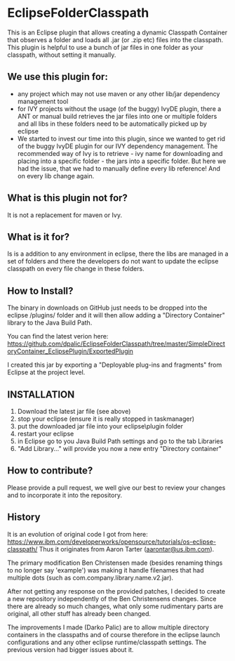 # EclipseFolderClasspath

This is an Eclipse plugin that allows creating a dynamic Classpath Container that observes a folder and loads all .jar (or .zip etc) files into the classpath. 
This plugin is helpful to use a bunch of jar files in one folder as your classpath, without setting it manually.

## We use this plugin for:
- any project which may not use maven or any other lib/jar dependency management tool
- for IVY projects without the usage (of the buggy) IvyDE plugin, there a ANT or manual build retrieves the jar files into one or multiple folders and all libs in these folders need to be automatically picked up by eclipse
- We started to invest our time into this plugin, since we wanted to get rid of the buggy IvyDE plugin for our IVY dependency management. The recommended way of Ivy is to retrieve - ivy name for downloading and placing into a specific folder - the jars into a specific folder. But here we had the issue, that we had to manually define every lib reference! And on every lib change again.

## What is this plugin not for?
It is not a replacement for maven or Ivy. 

## What is it for?
Is is a addition to any environment in eclipse, there the libs are managed in a set of folders and there the developers do not want to update the eclipse classpath on every file change in these folders.

## How to Install?
The binary in downloads on GitHub just needs to be dropped into the eclipse /plugins/ folder and it will 
then allow adding a "Directory Container" library to the Java Build Path.

You can find the latest verion here:
https://github.com/dpalic/EclipseFolderClasspath/tree/master/SimpleDirectoryContainer_EclipsePlugin/ExportedPlugin

I created this jar by exporting a "Deployable plug-ins and fragments" from Eclipse at the project level.

## INSTALLATION
1. Download the latest jar file (see above)
2. stop your eclipse (ensure it is really stopped in taskmanager)
3. put the downloaded jar file into your eclipse\plugin folder
4. restart your eclipse
5. in Eclipse go to you Java Build Path settings and go to the tab Libraries
6. "Add Library..." will provide you now a new entry "Directory container"

## How to contribute?
Please provide a pull request, we well give our best to review your changes and to incorporate it into the repository.

## History
It is an evolution of original code I got from here:
	https://www.ibm.com/developerworks/opensource/tutorials/os-eclipse-classpath/
Thus it originates from Aaron Tarter (aarontar@us.ibm.com).

The primary modification Ben Christensen made (besides renaming things to no longer say 'example') was making it handle
filenames that had multiple dots (such as com.company.library.name.v2.jar).

After not getting any response on the provided patches, I decided to create a new repository independently of the Ben Christensens changes. Since there are already so much changes, what only some rudimentary parts are original, all other stuff has already been changed.

The improvements I made (Darko Palic) are to allow multiple directory containers in the classpaths and of course therefore in the eclipse launch configurations and any other eclipse runtime/classpath settings.
The previous version had bigger issues about it.

